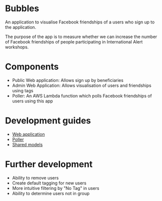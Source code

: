 Bubbles
===
An application to visualise Facebook friendships of a users who sign up to the application.

The purpose of the app is to measure whether we can increase the number of Facebook friendships of people participating in International Alert workshops.

Components
===
- Public Web application: Allows sign up by beneficiaries
- Admin Web Application: Allows visualisation of users and friendships using tags
- Poller: An AWS Lambda function which polls Facebook friendships of users using this app

Development guides
===
- [Web application](./web/README.md)
- [Poller](./web/README.md)
- [Shared models](./shared/README.md)

Further development
===
- Ability to remove users
- Create default tagging for new users
- More intuitive filtering by "No Tag" in users
- Ability to determine users not in group
